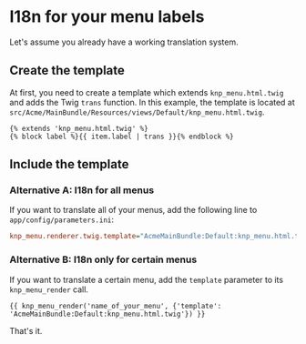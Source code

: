 I18n for your menu labels
=========================

Let's assume you already have a working translation system.


## Create the template ##

At first, you need to create a template which extends `knp_menu.html.twig` and adds the Twig `trans` function. In this example, the template is located at `src/Acme/MainBundle/Resources/views/Default/knp_menu.html.twig`.

```jinja
{% extends 'knp_menu.html.twig' %}
{% block label %}{{ item.label | trans }}{% endblock %}
```

## Include the template ##

### Alternative A: I18n for all menus ###

If you want to translate all of your menus, add the following line to ```app/config/parameters.ini```:

```ini
knp_menu.renderer.twig.template="AcmeMainBundle:Default:knp_menu.html.twig"
```

### Alternative B: I18n only for certain menus ###

If you want to translate a certain menu, add the `template` parameter to its `knp_menu_render` call.

```jinja
{{ knp_menu_render('name_of_your_menu', {'template': 'AcmeMainBundle:Default:knp_menu.html.twig'}) }}
```

That's it.

